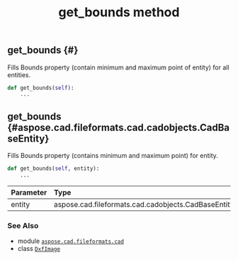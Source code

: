 ﻿---
title: get_bounds method
second_title: Aspose.CAD for Python via .NET API References
description: 
type: docs
weight: 80
url: /aspose.cad.fileformats.cad/dxfimage/get_bounds/
is_root: false
---

## get_bounds {#}

Fills Bounds property (contain minimum and maximum point of entity) for all entities.



```python
def get_bounds(self):
    ...
```




## get_bounds {#aspose.cad.fileformats.cad.cadobjects.CadBaseEntity}

Fills Bounds property (contains minimum and maximum point) for entity.



```python
def get_bounds(self, entity):
    ...
```


| Parameter | Type | Description |
| :- | :- | :- |
| entity | aspose.cad.fileformats.cad.cadobjects.CadBaseEntity |  |



### See Also
* module [`aspose.cad.fileformats.cad`](../../)
* class [`DxfImage`](/cad/python-net/aspose.cad.fileformats.cad/dxfimage)
